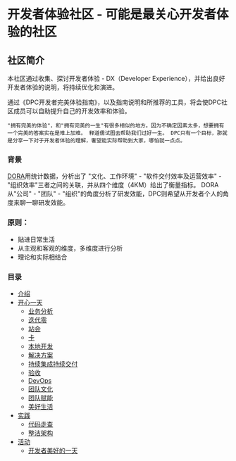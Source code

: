 # 开发者体验社区 - 可能是最关心开发者体验的社区
## 社区简介

本社区通过收集、探讨开发者体验 - DX（Developer Experience），并给出良好开发者体验的说明，将持续优化和演进。

通过《DPC开发者完美体验指南》，以及指南说明和所推荐的工具，将会使DPC社区成员可以自助提升自己的开发效率和体验。

`"拥有完美的体验"，和"拥有完美的一生"有很多相似的地方。因为不确定因素太多，想要拥有一个完美的答案实在是难上加难。
释道儒试图去帮助我们过好一生。
DPC只有一个目标，那就是分享一下对于开发者体验的理解，奢望能实际帮助到大家，哪怕就一点点。`

### 背景

[DORA][dora website]用统计数据，分析出了 "文化、工作环境" - "软件交付效率及运营效率" - "组织效率"三者之间的关联，并从四个维度（4KM）给出了衡量指标。
DORA从"公司" - "团队" - "组织"的角度分析了研发效能，DPC则希望从开发者个人的角度来聊一聊研发效能。


### 原则：

* 贴进日常生活
* 从主观和客观的维度，多维度进行分析
* 理论和实际相结合

### 目录

- [介绍](spec.md)
- [开心一天](gooday/index.md)
    - [业务分析](gooday/business-analysis.md)
    - [迭代零](gooday/iteration-zero.md)
    - [站会](gooday/standup.md)
    - [卡](gooday/card.md)
    - [本地开发](gooday/local-development.md)
    - [解决方案](gooday/tech-solution.md)
    - [持续集成持续交付](gooday/ci-cd.md)
    - [验收](gooday/desk-check.md)
    - [DevOps](gooday/devops.md)
    - [团队文化](gooday/team-culture.md)
    - [团队赋能](gooday/team-enablement.md)
    - [美好生活](gooday/good-life.md)
- [实践](practices.md)
    - [代码走查](#代码回顾)
    - [整洁架构](clean-architecture-v1.md)
- [活动](weekly-catchup.md)
    - [开发者美好的一天](#美好的一天)


[dora website]: https://www.devops-research.com/research.html

